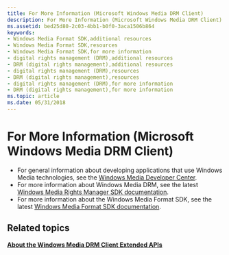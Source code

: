 ```yaml
---
title: For More Information (Microsoft Windows Media DRM Client)
description: For More Information (Microsoft Windows Media DRM Client)
ms.assetid: bed25d80-2c03-4bb1-b0f0-3aca1506b864
keywords:
- Windows Media Format SDK,additional resources
- Windows Media Format SDK,resources
- Windows Media Format SDK,for more information
- digital rights management (DRM),additional resources
- DRM (digital rights management),additional resources
- digital rights management (DRM),resources
- DRM (digital rights management),resources
- digital rights management (DRM),for more information
- DRM (digital rights management),for more information
ms.topic: article
ms.date: 05/31/2018
---
```


# For More Information (Microsoft Windows Media DRM Client)

-   For general information about developing applications that use Windows Media technologies, see the [Windows Media Developer Center](https://msdn.microsoft.com/windowsmedia/).
-   For more information about Windows Media DRM, see the latest [Windows Media Rights Manager SDK documentation](/docs/?url=%2flibrary%2fwmrm10%2fhtm%2fwindowsmediarightsmanagersdk.asp%3fframe%3dtrue).
-   For more information about the Windows Media Format SDK, see the latest [Windows Media Format SDK documentation](/docs/?url=%2flibrary%2fwmform95%2fhtm%2fintroducingwindowsmediaformat.asp%3fframe%3dtrue).

## Related topics

<dl> <dt>

[**About the Windows Media DRM Client Extended APIs**](about-the-windows-media-drm-client-extended-apis.md)
</dt> </dl>

 

 
